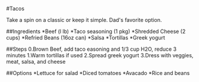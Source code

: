 #Tacos

Take a spin on a classic or keep it simple.  Dad's favorite option. 


##Ingredients
*Beef (l lb)
*Taco seasoning (1 pkg)
*Shredded Cheese (2 cups)
*Refried Beans (16oz can)
*Salsa
*Tortillas
*Greek yogurt

##Steps
0.Brown Beef, add taco easoning and 1/3 cup H2O, reduce 3 minutes
1.Warm tortillas if used
2.Spread greek yogurt
3.Dress with veggies, meat, salsa, and cheese

##Options
*Lettuce for salad
*Diced tomatoes
*Avacado
*Rice and beans

